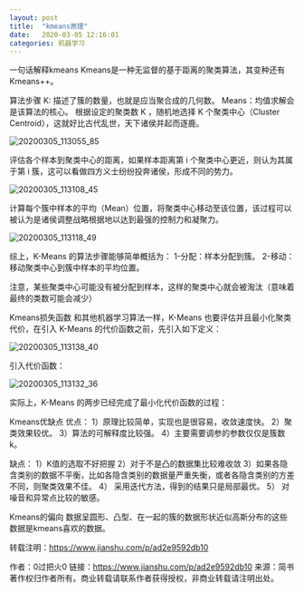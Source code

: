 ```yaml
---
layout: post
title:  "kmeans原理"
date:   2020-03-05 12:16:01
categories: 机器学习
---
```


一句话解释kmeans
Kmeans是一种无监督的基于距离的聚类算法，其变种还有Kmeans++。

算法步骤
K: 描述了簇的数量，也就是应当聚合成的几何数。
Means：均值求解会是该算法的核心。
根据设定的聚类数 K ，随机地选择 K 个聚类中心（Cluster Centroid），这就好比古代乱世，天下诸侯并起而逐鹿。

![20200305_113055_85](https://github.com/maolilai/maolilai.github.io/blob/master/_posts/image/20200305_113055_85.png)


评估各个样本到聚类中心的距离，如果样本距离第 i 个聚类中心更近，则认为其属于第 i 簇，这可以看做四方义士纷纷投奔诸侯，形成不同的势力。

![20200305_113108_45](https://github.com/maolilai/maolilai.github.io/blob/master/_posts/image/20200305_113108_45.png)


计算每个簇中样本的平均（Mean）位置，将聚类中心移动至该位置，该过程可以被认为是诸侯调整战略根据地以达到最强的控制力和凝聚力。

![20200305_113118_49](https://github.com/maolilai/maolilai.github.io/blob/master/_posts/image/20200305_113118_49.png)


综上，K-Means 的算法步骤能够简单概括为：
1-分配：样本分配到簇。
2-移动：移动聚类中心到簇中样本的平均位置。

注意，某些聚类中心可能没有被分配到样本，这样的聚类中心就会被淘汰（意味着最终的类数可能会减少）

Kmeans损失函数
和其他机器学习算法一样，K-Means 也要评估并且最小化聚类代价，在引入 K-Means 的代价函数之前，先引入如下定义：

![20200305_113138_40](https://github.com/maolilai/maolilai.github.io/blob/master/_posts/image/20200305_113138_40.png)

引入代价函数：

![20200305_113132_36](https://github.com/maolilai/maolilai.github.io/blob/master/_posts/image/20200305_113132_36.png)

实际上，K-Means 的两步已经完成了最小化代价函数的过程：

Kmeans优缺点
优点：
1）原理比较简单，实现也是很容易，收敛速度快。
2）聚类效果较优。
3）算法的可解释度比较强。
4）主要需要调参的参数仅仅是簇数k。

缺点：
1）K值的选取不好把握
2）对于不是凸的数据集比较难收敛
3）如果各隐含类别的数据不平衡，比如各隐含类别的数据量严重失衡，或者各隐含类别的方差不同，则聚类效果不佳。
4） 采用迭代方法，得到的结果只是局部最优。
5） 对噪音和异常点比较的敏感。

Kmeans的偏向
数据呈圆形、凸型、在一起的簇的数据形状近似高斯分布的这些数据是kmeans喜欢的数据。

转载注明：https://www.jianshu.com/p/ad2e9592db10

作者：0过把火0
链接：https://www.jianshu.com/p/ad2e9592db10
来源：简书
著作权归作者所有。商业转载请联系作者获得授权，非商业转载请注明出处。
